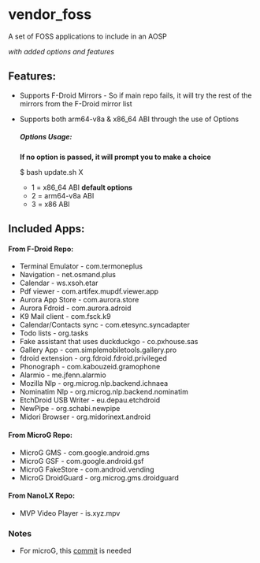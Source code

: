 # vendor_foss
A set of FOSS applications to include in an AOSP

*with added options and features*

## Features:

 - Supports F-Droid Mirrors - So if main repo fails, it will try the 
   rest of the mirrors from the F-Droid mirror list
 - Supports both arm64-v8a & x86_64 ABI through the use of Options
 
	##### Options Usage:
	 
	**If no option is passed, it will prompt you to make a choice**
	 
	 $ bash update.sh X
	 
	- 1 = x86_64 ABI **default options**
	- 2 = arm64-v8a ABI
	- 3 = x86 ABI

## Included Apps:

#### From F-Droid Repo:

- Terminal Emulator - com.termoneplus
- Navigation - net.osmand.plus
- Calendar - ws.xsoh.etar
- Pdf viewer - com.artifex.mupdf.viewer.app
- Aurora App Store - com.aurora.store
- Aurora Fdroid - com.aurora.adroid
- K9 Mail client - com.fsck.k9
- Calendar/Contacts sync - com.etesync.syncadapter
- Todo lists - org.tasks
- Fake assistant that uses duckduckgo - co.pxhouse.sas
- Gallery App - com.simplemobiletools.gallery.pro
- fdroid extension - org.fdroid.fdroid.privileged
- Phonograph - com.kabouzeid.gramophone
- Alarmio - me.jfenn.alarmio
- Mozilla Nlp - org.microg.nlp.backend.ichnaea
- Nominatim Nlp - org.microg.nlp.backend.nominatim
- EtchDroid USB Writer - eu.depau.etchdroid
- NewPipe - org.schabi.newpipe
- Midori Browser - org.midorinext.android

#### From MicroG Repo:

- MicroG GMS - com.google.android.gms
- MicroG GSF - com.google.android.gsf
- MicroG FakeStore - com.android.vending
- MicroG DroidGuard - org.microg.gms.droidguard 
 
#### From NanoLX Repo:
 
- MVP Video Player - is.xyz.mpv

### Notes

- For microG, this [commit](https://github.com/microg/android_packages_apps_GmsCore/pull/957) is needed
